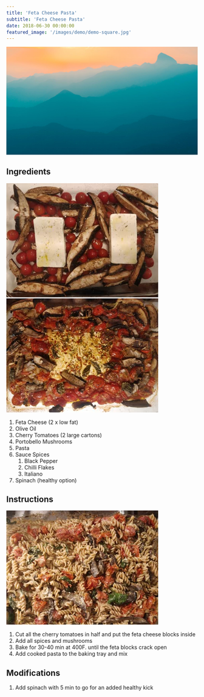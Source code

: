 ```yaml
---
title: 'Feta Cheese Pasta'
subtitle: 'Feta Cheese Pasta'
date: 2018-06-30 00:00:00
featured_image: '/images/demo/demo-square.jpg'
---
```


![](/images/demo/demo-landscape.jpg)

## Ingredients

![ingredients](/images/recipes/pasta/pasta-feta-cheese-pasta-01.jpg)
![baked](/images/recipes/pasta/pasta-feta-cheese-pasta-02.jpg)

1. Feta Cheese (2 x low fat)
1. Olive Oil
1. Cherry Tomatoes (2 large cartons)
1. Portobello Mushrooms
1. Pasta
1. Sauce Spices
   1. Black Pepper
   1. Chilli Flakes
   1. Italiano
1. Spinach (healthy option)

## Instructions

![pasta](/images/recipes/pasta/pasta-feta-cheese-pasta-03.jpg)

1. Cut all the cherry tomatoes in half and put the feta cheese blocks inside
1. Add all spices and mushrooms
1. Bake for 30-40 min at 400F. until the feta blocks crack open
1. Add cooked pasta to the baking tray and mix


## Modifications

1. Add spinach with 5 min to go for an added healthy kick


